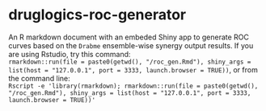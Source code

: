 # druglogics-roc-generator

An R markdown document with an embeded Shiny app to generate ROC curves based 
on the `Drabme` ensemble-wise synergy output results. If you are using Rstudio,
try this command:  
`rmarkdown::run(file = paste0(getwd(), "/roc_gen.Rmd"), shiny_args = list(host = "127.0.0.1", port = 3333, launch.browser = TRUE))`, or from the command line:  
`Rscript -e 'library(rmarkdown); rmarkdown::run(file = paste0(getwd(), "/roc_gen.Rmd"), shiny_args = list(host = "127.0.0.1", port = 3333, launch.browser = TRUE))'`
